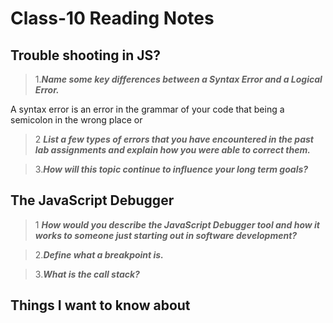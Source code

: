 # Class-10 Reading Notes

## Trouble shooting in JS?

>1.***Name some key differences between a Syntax Error and a Logical Error.***

A syntax error is an error in the grammar of your code that being a semicolon in the wrong place or 

>2 ***List a few types of errors that you have encountered in the past lab assignments and explain how you were able to correct them.***

>3.***How will this topic continue to influence your long term goals?***

## The JavaScript Debugger

>1 ***How would you describe the JavaScript Debugger tool and how it works to someone just starting out in software development?***

>2.***Define what a breakpoint is.***

>3.***What is the call stack?***

## Things I want to know about
